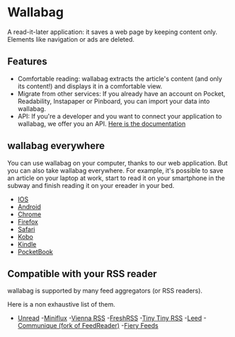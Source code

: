 # Wallabag

A read-it-later application: it saves a web page by keeping content only. Elements like navigation or ads are deleted.

## Features

- Comfortable reading: wallabag extracts the article's content (and only its content!) and displays it in a comfortable view.
- Migrate from other services: If you already have an account on Pocket, Readability, Instapaper or Pinboard, you can import your data into wallabag.
- API: If you're a developer and you want to connect your application to wallabag, we offer you an API. [Here is the documentation](https://doc.wallabag.org/en/developer/api/readme.html)

## wallabag everywhere

You can use wallabag on your computer, thanks to our web application. But you can also take wallabag everywhere. For example, it's possible to save an article on your laptop at work, start to read it on your smartphone in the subway and finish reading it on your ereader in your bed.

- [IOS](https://apps.apple.com/us/app/wallabag-2-officiel/id1170800946?l=fr-FR&itscg=30200&itsct=apps_box_link&mttnsubad=1170800946)
- [Android](https://play.google.com/store/apps/details?id=fr.gaulupeau.apps.InThePoche)
- [Chrome](https://chrome.google.com/webstore/detail/wallabagger/gbmgphmejlcoihgedabhgjdkcahacjlj)
- [Firefox](https://addons.mozilla.org/firefox/addon/wallabagger/)
- [Safari](https://apps.apple.com/de/app/wallabag-quicksave/id1621482657)
- [Kobo](https://gitlab.com/anarcat/wallabako)
- [Kindle](https://github.com/cekage/wallindle)
- [PocketBook](http://plop-reader.pascal-martin.fr/)

## Compatible with your RSS reader

wallabag is supported by many feed aggregators (or RSS readers).

Here is a non exhaustive list of them.

- [Unread](https://www.goldenhillsoftware.com/unread/) -[Miniflux](https://miniflux.net/) -[Vienna RSS](https://www.vienna-rss.com/) -[FreshRSS](https://www.freshrss.org/) -[Tiny Tiny RSS](https://tt-rss.org/) -[Leed](https://github.com/LeedRSS/Leed) -[Communique (fork of FeedReader)](https://github.com/Suzie97/Communique) -[Fiery Feeds](https://itunes.apple.com/us/app/fiery-feeds/id1158763303)

